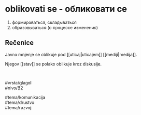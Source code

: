 # oblikovati se - обликовати се

1. формироваться, складываться
2. образовываться (о процессе изменения)

## Rečenice

Javno mnjenje se oblikuje pod [[uticaj|uticajem]] [[mediji|medija]].

Njegov [[stav]] se polako oblikuje kroz diskusije.

<br>

#vrsta/glagol  
#nivo/B2  

#tema/komunikacija  
#tema/drustvo  
#tema/razvoj  
